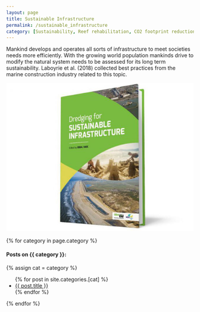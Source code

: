 ```yaml
---
layout: page
title: Sustainable Infrastructure
permalink: /sustainable_infrastructure
category: [Sustainability, Reef rehabilitation, CO2 footprint reduction, Turbidity management]
---
```


Mankind develops and operates all sorts of infrastructure to meet societies needs more efficiently. With the growing world population mankinds drive to modify the natural system needs to be assessed for its long term sustainability. Laboyrie et al. (2018) collected best practices from the marine construction industry related to this topic.

<img src="assets/images/Dredging_for_Sustainable_Infrastructure.png" alt="Dredging for Sustainable Infrastructure">

{% for category in page.category %}
  <h4>Posts on {{ category }}:</h4>
  {% assign cat = category %}
  <ul>
    {% for post in site.categories.[cat] %}
      <li><a href="{{ post.url }}">{{ post.title }}</a></li>
    {% endfor %}
  </ul>
{% endfor %}

